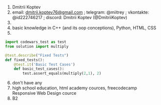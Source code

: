 1. Dmitrii Koptev
2. email: dmitrii.koptev76@gmail.com ; telegram: @miitrey ; vkontakte: @id222746217 ; discord: Dmitrii Koptev (@DmitriiKoptev)
3. 
4. basic knowledge in C++ (and its oop conceptions), Python, HTML, CSS
5. 
```python
import codewars_test as test
from solution import multiply

@test.describe("Fixed Tests")
def fixed_tests():
    @test.it('Basic Test Cases')
    def basic_test_cases():
        test.assert_equals(multiply(2,1), 2)
```
6. don't have any
7. high school education, html academy cources, freecodecamp Responsive Web Design cource
8. B2